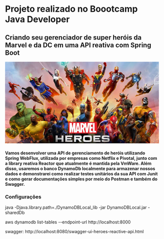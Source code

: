 # Projeto realizado no Boootcamp Java Developer 

##  Criando seu gerenciador de super heróis da Marvel e da DC em uma API reativa com Spring Boot 

![Screenshot](https://github.com/Cleython-Enginner/Heroes-SpringWebflux-API/blob/main/img/heroes.jpg)

#### Vamos desenvolver uma API de gerenciamento de heróis utilizando Spring WebFlux, utilizada por empresas como Netflix e Pivotal, junto com a library reativa Reactor que atualmente é mantida pela VmWare. Além disso, usaremos o banco DynamoDb localmente para armazenar nossos dados e demonstrarei como realizar testes unitários da sua API com Junit e como gerar documentações simples por meio do Postman e também do Swagger.



### Configurações

 java -Djava.library.path=./DynamoDBLocal_lib -jar DynamoDBLocal.jar -sharedDb
 
 aws dynamodb list-tables --endpoint-url http://localhost:8000


swagger: http://localhost:8080/swagger-ui-heroes-reactive-api.html
